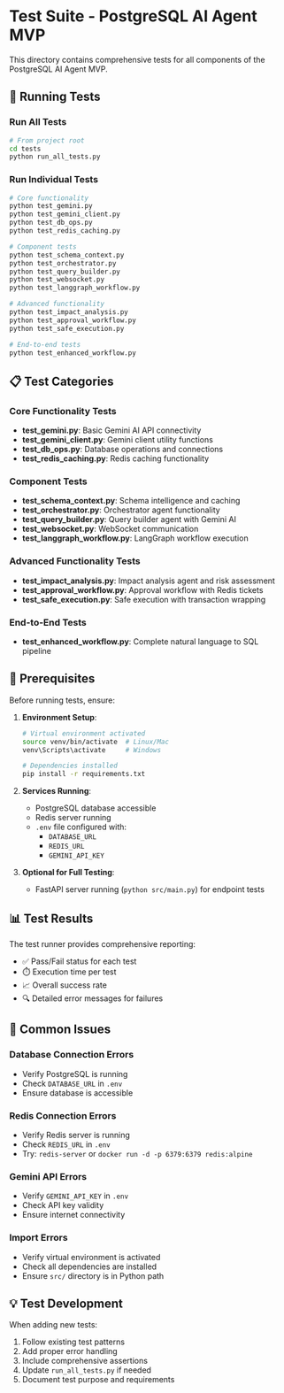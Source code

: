 # Test Suite - PostgreSQL AI Agent MVP

This directory contains comprehensive tests for all components of the PostgreSQL AI Agent MVP.

## 🧪 Running Tests

### Run All Tests
```bash
# From project root
cd tests
python run_all_tests.py
```

### Run Individual Tests
```bash
# Core functionality
python test_gemini.py
python test_gemini_client.py
python test_db_ops.py
python test_redis_caching.py

# Component tests
python test_schema_context.py
python test_orchestrator.py
python test_query_builder.py
python test_websocket.py
python test_langgraph_workflow.py

# Advanced functionality
python test_impact_analysis.py
python test_approval_workflow.py
python test_safe_execution.py

# End-to-end tests
python test_enhanced_workflow.py
```

## 📋 Test Categories

### Core Functionality Tests
- **test_gemini.py**: Basic Gemini AI API connectivity
- **test_gemini_client.py**: Gemini client utility functions
- **test_db_ops.py**: Database operations and connections
- **test_redis_caching.py**: Redis caching functionality

### Component Tests  
- **test_schema_context.py**: Schema intelligence and caching
- **test_orchestrator.py**: Orchestrator agent functionality
- **test_query_builder.py**: Query builder agent with Gemini AI
- **test_websocket.py**: WebSocket communication
- **test_langgraph_workflow.py**: LangGraph workflow execution

### Advanced Functionality Tests
- **test_impact_analysis.py**: Impact analysis agent and risk assessment
- **test_approval_workflow.py**: Approval workflow with Redis tickets
- **test_safe_execution.py**: Safe execution with transaction wrapping

### End-to-End Tests
- **test_enhanced_workflow.py**: Complete natural language to SQL pipeline

## 🔧 Prerequisites

Before running tests, ensure:

1. **Environment Setup**:
   ```bash
   # Virtual environment activated
   source venv/bin/activate  # Linux/Mac
   venv\Scripts\activate     # Windows
   
   # Dependencies installed
   pip install -r requirements.txt
   ```

2. **Services Running**:
   - PostgreSQL database accessible
   - Redis server running
   - `.env` file configured with:
     - `DATABASE_URL`
     - `REDIS_URL` 
     - `GEMINI_API_KEY`

3. **Optional for Full Testing**:
   - FastAPI server running (`python src/main.py`) for endpoint tests

## 📊 Test Results

The test runner provides comprehensive reporting:
- ✅ Pass/Fail status for each test
- ⏱️ Execution time per test
- 📈 Overall success rate
- 🔍 Detailed error messages for failures

## 🚨 Common Issues

### Database Connection Errors
- Verify PostgreSQL is running
- Check `DATABASE_URL` in `.env`
- Ensure database is accessible

### Redis Connection Errors  
- Verify Redis server is running
- Check `REDIS_URL` in `.env`
- Try: `redis-server` or `docker run -d -p 6379:6379 redis:alpine`

### Gemini API Errors
- Verify `GEMINI_API_KEY` in `.env`
- Check API key validity
- Ensure internet connectivity

### Import Errors
- Verify virtual environment is activated
- Check all dependencies are installed
- Ensure `src/` directory is in Python path

## 💡 Test Development

When adding new tests:
1. Follow existing test patterns
2. Add proper error handling
3. Include comprehensive assertions
4. Update `run_all_tests.py` if needed
5. Document test purpose and requirements 